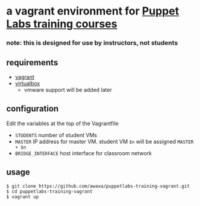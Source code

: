 # a vagrant environment for [Puppet Labs training courses](https://puppetlabs.com/services/training)

### note: this is designed for use by instructors, not students

## requirements
- [vagrant](https://www.vagrantup.com)
- [virtualbox](https://www.virtualbox.org)
  - vmware support will be added later

## configuration
Edit the variables at the top of the Vagrantfile
- `STUDENTS` number of student VMs
- `MASTER` IP address for master VM.  student VM `$n` will be assigned `MASTER + $n`
- `BRIDGE_INTERFACE` host interface for classroom network

## usage
    $ git clone https://github.com/awaxa/puppetlabs-training-vagrant.git
    $ cd puppetlabs-training-vagrant
    $ vagrant up
